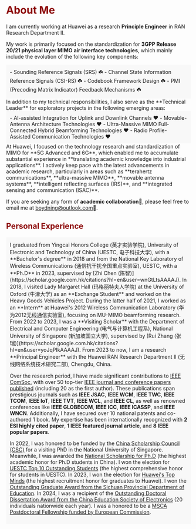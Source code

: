 <h1 style="color: darkred;">About Me</h1>

I am currently working at Huawei as a research **Principle Engineer** in RAN Research Department II. 

My work is primarily focused on the standardization for **3GPP Release 20/21 physical layer MIMO air interface technologies**, which mainly include the evolution of the following key components:
<div style="background-color: #f8f8f8; padding: 10px;">
<div markdown="1">  
- Sounding Reference Signals (SRS) ☘️
- Channel State Information Reference Signals (CSI-RS) ☘️
- Codebook Framework Design ☘️
- PMI (Precoding Matrix Indicator) Feedback Mechanisms ☘️
</div>
</div>
In addition to my technical responsibilities, I also serve as the **Technical Leader** for exploratory projects in the following emerging areas:
<div style="background-color: #f8f8f8; padding: 10px;">
<div markdown="1">  
- AI-assisted Integration for Uplink and Downlink Channels ❤️
- Movable-Antenna Architecture Technologies ❤️
- Ultra-Massive MIMO Full-Connected Hybrid Beamforming Technologies ❤️
- Radio Profile-Assisted Communication Technologies ❤️
</div>
</div>
At Huawei, I focused on the technology research and standardization of MIMO for **5G Advanced and 6G**, which enabled me to accumulate substantial experience in **translating academic knowledge into industrial applications**. I actively keep pace with the latest advancements in academic research, particularly in areas such as **terahertz communications**, **ultra-massive MIMO**, **movable antenna systems**, **intelligent reflecting surfaces (IRS)**, and **integrated sensing and communication (ISAC)**. 

If you are seeking any form of **academic collaboration**🤝, please feel free to email me at [boydning@outlook.com](mailto:boydning@outlook.com)📩. 

<h2 style="color: darkred;">Personal Experience</h2>

<div style="background-color: #f8f8f8; padding: 10px;">
<div markdown="1">  
I graduated from Yingcai Honors College (英才实验学院), University of Electronic and Technology of China (UESTC, 电子科技大学), with a **Bachelor's degree** in 2018 and from the National Key Laboratory of Wireless Communications (通信抗干扰全国重点实验室), UESTC, with a **Ph.D** in 2023, supervised by [Zhi Chen (陈智)](https://scholar.google.com.hk/citations?hl=en&user=wnGtLtsAAAAJ). In 2018, I visited Lady Margaret Hall (玛格丽特夫人学院) at the University of Oxford (牛津大学) as an **Exchange Student** and worked on the Heavy Goods Vehicles Project. During the latter half of 2021, I worked as an **Intern** at Huawei's 2012 Wireless Communication Laboratory (华为2012无线通信实验室), focusing on MU-MIMO beamforming research. From 2022 to 2023, I was a **Visiting Scholar** with the Department of Electrical and Computer Engineering (电气与计算机工程系), National University of Singapore (新加坡国立大学), supervised by [Rui Zhang (张瑞)](https://scholar.google.com.hk/citations?hl=en&user=yoJqPIkAAAAJ). From 2023 to now,  I am a research **Principal Engineer** with the Huawei RAN Research Department II (无线网络系统技术研究二部), Chengdu, China.

Over the research period, I have made significant contributions to [IEEE ComSoc](https://www.comsoc.org/), with over 50 top-tier [IEEE journal and conference papers published](https://ieeexplore.ieee.org/author/37086638264) (including 20 as the first author). These publications span prestigious journals such as **IEEE JSAC**, **IEEE WCM**, **IEEE TWC**, **IEEE TCOM**, **IEEE IoT**, **IEEE TVT**, **IEEE WCL**, and **IEEE CL**, as well as renowned conferences like **IEEE GLOBECOM**, **IEEE ICC**, **IEEE ICASSP**, and **IEEE WNCN**. Additionally, I have secured over 10 national patents and co-authored 1 book. My expertise has been internationally recognized with **2 ESI highly cited paper**, **1 IEEE featured journal article**, and **8 IEEE popular papers**. 

In 2022, I was honored to be funded by the [China Scholarship Council (CSC)](https://www.chinesescholarshipcouncil.com/) for a visiting PhD in the National University of Singapore. Meanwhile, I was awarded the [National Scholarship for Ph.D](http://www.moe.gov.cn/jyb_xwfb/xw_zt/moe_357/jyzt_2015nztzl/2015_zt06/15zt06_gxzzzc/gxzz_yjs/201508/t20150810_199224.html) (the highest academic honor for Ph.D students in China). I won the election for [UESTC Top 10 Outstanding Students](https://baike.baidu.com/item/%E6%88%90%E7%94%B5%E6%9D%B0%E5%87%BA%E5%AD%A6%E7%94%9F/2717449) (the highest comprehensive honor for students in UESTC). In 2023, I won the election for [Huawei's Top Minds](https://career.huawei.com/reccampportal/portal5/topminds.html) (the highest recruitment honor for graduates to Huawei). I won the [Outstanding Graduate Award from the Sichuan Provincial Department of Education](https://edu.sc.gov.cn/scedu/cjhfwjk/2023/3/3/cb2ff303cf1b474e86d4eeb460f87597.shtml). In 2024, I was a recipient of the [Outstanding Doctoral Dissertation Award from the China Education Society of Electronics](https://news.uestc.edu.cn/?n=UestcNews.Front.DocumentV2.ArticlePage&Id=94458) (20 individuals nationwide each year). I was a honored to be a [MSCA Postdoctoral Fellowship funded by European Commission](https://marie-sklodowska-curie-actions.ec.europa.eu/actions/postdoctoral-fellowships).
</div>
</div>
